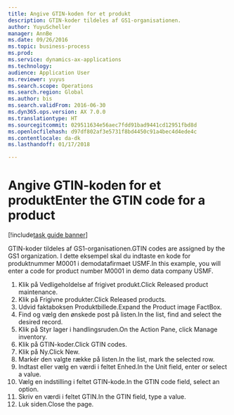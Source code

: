```yaml
--- 
title: Angive GTIN-koden for et produkt
description: GTIN-koder tildeles af GS1-organisationen.
author: YuyuScheller
manager: AnnBe
ms.date: 09/26/2016
ms.topic: business-process
ms.prod: 
ms.service: dynamics-ax-applications
ms.technology: 
audience: Application User
ms.reviewer: yuyus
ms.search.scope: Operations
ms.search.region: Global
ms.author: bis
ms.search.validFrom: 2016-06-30
ms.dyn365.ops.version: AX 7.0.0
ms.translationtype: HT
ms.sourcegitcommit: 029511634e56aec7fdd91bad9441cd12951fbd8d
ms.openlocfilehash: d97df802af3e5731f8bd4450c91a4bec4d4ede4c
ms.contentlocale: da-dk
ms.lasthandoff: 01/17/2018

---
```

# <a name="enter-the-gtin-code-for-a-product"></a><span data-ttu-id="b357e-103">Angive GTIN-koden for et produkt</span><span class="sxs-lookup"><span data-stu-id="b357e-103">Enter the GTIN code for a product</span></span>

[!include[task guide banner](../../includes/task-guide-banner.md)]

<span data-ttu-id="b357e-104">GTIN-koder tildeles af GS1-organisationen.</span><span class="sxs-lookup"><span data-stu-id="b357e-104">GTIN codes are assigned by the GS1 organization.</span></span> <span data-ttu-id="b357e-105">I dette eksempel skal du indtaste en kode for produktnummer M0001 i demodatafirmaet USMF.</span><span class="sxs-lookup"><span data-stu-id="b357e-105">In this example, you will enter a code for product number M0001 in demo data company USMF.</span></span>

1. <span data-ttu-id="b357e-106">Klik på Vedligeholdelse af frigivet produkt.</span><span class="sxs-lookup"><span data-stu-id="b357e-106">Click Released product maintenance.</span></span>
2. <span data-ttu-id="b357e-107">Klik på Frigivne produkter.</span><span class="sxs-lookup"><span data-stu-id="b357e-107">Click Released products.</span></span>
3. <span data-ttu-id="b357e-108">Udvid faktaboksen Produktbillede.</span><span class="sxs-lookup"><span data-stu-id="b357e-108">Expand the Product image FactBox.</span></span>
4. <span data-ttu-id="b357e-109">Find og vælg den ønskede post på listen.</span><span class="sxs-lookup"><span data-stu-id="b357e-109">In the list, find and select the desired record.</span></span>
5. <span data-ttu-id="b357e-110">Klik på Styr lager i handlingsruden.</span><span class="sxs-lookup"><span data-stu-id="b357e-110">On the Action Pane, click Manage inventory.</span></span>
6. <span data-ttu-id="b357e-111">Klik på GTIN-koder.</span><span class="sxs-lookup"><span data-stu-id="b357e-111">Click GTIN codes.</span></span>
7. <span data-ttu-id="b357e-112">Klik på Ny.</span><span class="sxs-lookup"><span data-stu-id="b357e-112">Click New.</span></span>
8. <span data-ttu-id="b357e-113">Markér den valgte række på listen.</span><span class="sxs-lookup"><span data-stu-id="b357e-113">In the list, mark the selected row.</span></span>
9. <span data-ttu-id="b357e-114">Indtast eller vælg en værdi i feltet Enhed.</span><span class="sxs-lookup"><span data-stu-id="b357e-114">In the Unit field, enter or select a value.</span></span>
10. <span data-ttu-id="b357e-115">Vælg en indstilling i feltet GTIN-kode.</span><span class="sxs-lookup"><span data-stu-id="b357e-115">In the GTIN code field, select an option.</span></span>
11. <span data-ttu-id="b357e-116">Skriv en værdi i feltet GTIN.</span><span class="sxs-lookup"><span data-stu-id="b357e-116">In the GTIN field, type a value.</span></span>
12. <span data-ttu-id="b357e-117">Luk siden.</span><span class="sxs-lookup"><span data-stu-id="b357e-117">Close the page.</span></span>


